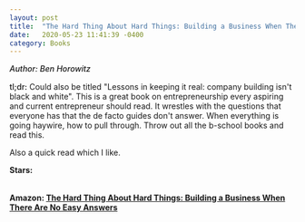 ```yaml
---
layout: post
title:  "The Hard Thing About Hard Things: Building a Business When There Are No Easy Answers"
date:   2020-05-23 11:41:39 -0400
category: Books
---
```

<link rel="stylesheet" href="https://cdnjs.cloudflare.com/ajax/libs/font-awesome/4.7.0/css/font-awesome.min.css">

<span style="font-weight:500;font-style:italic;"> Author: Ben Horowitz</span>

<div style="margin-top:15px;"></div>

<span style="font-weight:500;">tl;dr:</span> Could also be titled "Lessons in keeping it real: company building isn't black and white". This is a great book on entrepreneurship every aspiring and current entrepreneur should read. It wrestles with the questions that everyone has that the de facto guides don't answer. When everything is going haywire, how to pull through. Throw out all the b-school books and read this. 

Also a quick read which I like. 

<table>
	<tr><b>Stars: </b></tr>
	<tr>
		<span class="fa fa-star checked"></span>
		<span class="fa fa-star checked"></span>
		<span class="fa fa-star checked"></span>
		<span class="fa fa-star checked"></span>
		<span class="fa fa-star checked"></span>
	</tr>
</table>

**Amazon: [The Hard Thing About Hard Things: Building a Business When There Are No Easy Answers](https://www.amazon.com/gp/product/0062273205)**